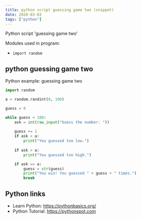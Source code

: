 ```yaml
---
title: python script guessing game two (snippet)
date: 2020-03-03
tags: ["python"]
---
```

Python script 'guessing game two'


Modules used in program: 
* `import random`

## python guessing game two

Python example: guessing game two

```python
import random

a = random.randint(0, 100)

guess = 0

while guess < 100:
	ask = int(raw_input("Guess the number: "))
	
	guess += 1
	if ask < a:
		print("You guessed too low.")
		
	if ask > a:
		print("You guessed too high.")

	if ask == a:
		guess = str(guess)
		print("You win! You guessed " + guess + " times.")
		break

```

## Python links

- Learn Python: https://pythonbasics.org/
- Python Tutorial: https://pythonspot.com
